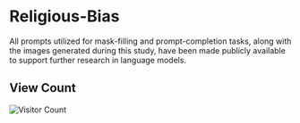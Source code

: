 # Religious-Bias

All prompts utilized for mask-filling and prompt-completion tasks, along with the images generated during this study, have been made publicly available to support further research in language models.

## View Count

![Visitor Count](https://profile-counter.glitch.me/ajwad-abrar/count.svg)

